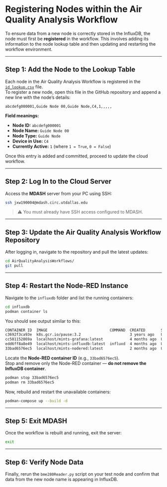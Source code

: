 # Registering Nodes within the Air Quality Analysis Workflow

To ensure data from a new node is correctly stored in the InfluxDB, the node must first be **registered** in the workflow. This involves adding its information to the node lookup table and then updating and restarting the workflow environment.

---

## Step 1: Add the Node to the Lookup Table

Each node in the Air Quality Analysis Workflow is registered in the [`id_lookup.csv`](https://github.com/mi3nts/AirQualityAnalysisWorkflows/blob/main/influxdb/nodered-docker/id_lookup.csv) file.  
To register a new node, open this file in the GitHub repository and append a new line with the node’s details:

```csv
abcdefg000001,Guide Node 00,Guide Node,C4,1,,,,,
```

**Field meanings:**
- **Node ID:** `abcdefg000001`  
- **Node Name:** `Guide Node 00`  
- **Node Type:** `Guide Node`  
- **Device in Use:** `C4`  
- **Currently Active:** `1` (where `1 = True`, `0 = False`)

Once this entry is added and committed, proceed to update the cloud workflow.

---

## Step 2: Log In to the Cloud Server

Access the **MDASH** server from your PC using SSH:

```bash
ssh jxw190004@mdash.circ.utdallas.edu
```

> ⚠️ You must already have SSH access configured to MDASH.

---

## Step 3: Update the Air Quality Analysis Workflow Repository

After logging in, navigate to the repository and pull the latest updates:

```bash
cd AirQualityAnalysisWorkflows/
git pull
```

---

## Step 4: Restart the Node-RED Instance

Navigate to the `influxdb` folder and list the running containers:

```bash
cd influxdb
podman container ls
```

You should see output similar to this:

```bash
CONTAINER ID  IMAGE                            COMMAND  CREATED       STATUS           PORTS                                                                   NAMES
c3692f3ca93e  k8s.gcr.io/pause:3.2                      3 years ago   Up 3 years ago   0.0.0.0:1880->1880/tcp, 0.0.0.0:3000->3000/tcp, 0.0.0.0:8086->8086/tcp  06360efbd5a9-infra
cc581152869a  localhost/mints-grafana:latest            4 months ago  Up 4 months ago  0.0.0.0:1880->1880/tcp, 0.0.0.0:3000->3000/tcp, 0.0.0.0:8086->8086/tcp  influxdb_grafana_1
edd6ff8a8e49  localhost/mints-influxdb:latest  influxd  4 months ago  Up 4 months ago  0.0.0.0:1880->1880/tcp, 0.0.0.0:3000->3000/tcp, 0.0.0.0:8086->8086/tcp  influxdb_influxdb_1
33bad6576ec5  localhost/mints-nodered:latest            2 months ago  Up 2 months ago  0.0.0.0:1880->1880/tcp, 0.0.0.0:3000->3000/tcp, 0.0.0.0:8086->8086/tcp  influxdb_nodered_1
```

Locate the **Node-RED container ID** (e.g., `33bad6576ec5`).  
Stop and remove only the Node-RED container — **do not remove the InfluxDB container**.

```bash
podman stop 33bad6576ec5
podman rm 33bad6576ec5
```

Now, rebuild and restart the unavailable containers:

```bash
podman-compose up --build -d
```

---

## Step 5: Exit MDASH

Once the workflow is rebuilt and running, exit the server:

```bash
exit
```

---

## Step 6: Verify Node Data

Finally, rerun the `bme280Reader.py` script on your test node and confirm that data from the new node name is appearing in InfluxDB.
